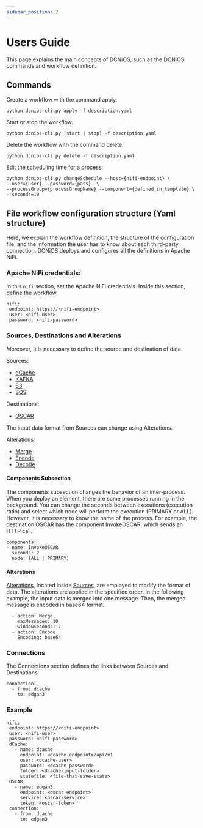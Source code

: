 ```yaml
---
sidebar_position: 2
---
```


# Users Guide

This page explains the main concepts of DCNiOS, such as the DCNiOS commands and workflow definition.

## Commands


Create a workflow with the command apply.	
```
python dcnios-cli.py apply -f description.yaml
```

Start or stop the workflow.
```
python dcnios-cli.py [start | stop] -f description.yaml
```

Delete the workflow with the command delete. 
```
python dcnios-cli.py delete -f description.yaml
```

Edit the scheduling time for a process:

```
python dcnios-cli.py changeSchedule --host={nifi-endpoint} \
--user={user} --password={pass}  \
--processGroup={processGroupName} --component={defined_in_template} \
--seconds=10
```






## File workflow configuration structure (Yaml structure)

Here, we explain the workflow definition, the structure of the configuration file, and the information the user has to know about each third-party connection. DCNiOS deploys and configures all the definitions in Apache NiFi.

### Apache NiFi credentials:

In this `nifi` section, set the Apache NiFi credentials. Inside this section, define the workflow.

```
nifi:
 endpoint: https://<nifi-endpoint>
 user: <nifi-user>
 password: <nifi-password>
```


### Sources, Destinations and Alterations

Moreover, it is necessary to define the source and destination of data.

Sources:
- [dCache](/docs/Sources/dcache)
- [KAFKA](/docs/Sources/Kafka)
- [S3](/docs/Sources/AWS/S3)
- [SQS](/docs/Sources/AWS/SQS)

Destinations:
- [OSCAR](/docs/Destinations/OSCAR)


The input data format from Sources can change using Alterations.

Alterations:
- [Merge](/docs/Alterations/Merge)
- [Encode](/docs/Alterations/Encode)
- [Decode](/docs/Alterations/Decode)


#### Components Subsection

The components subsection changes the behavior of an inter-process. When you deploy an element, there are some processes running in the background. You can change the seconds between executions (execution ratio) and select which node will perform the execution (PRIMARY or ALL). However, it is necessary to know the name of the process. For example, the destination OSCAR has the component InvokeOSCAR, which sends an HTTP call.


```
components:
- name: InvokeOSCAR
  seconds: 2
  node: (ALL | PRIMARY)
```


#### Alterations

[Alterations](/docs/Alterations), located inside [Sources](/docs/Sources), are employed to modify the format of data. The alterations are applied in the specified order. In the following example, the input data is merged into one message. Then, the merged message is encoded in base64 format.


```
  - action: Merge
    maxMessages: 10
    windowSeconds: 7
  - action: Encode
    Encoding: base64
```

### Connections

The Connections section defines the links between Sources and Destinations.

```
connection:
  - from: dcache
    to: edgan3
```



### Example


```
nifi:
 endpoint: https://<nifi-endpoint>
 user: <nifi-user>
 password: <nifi-password>
 dCache:
   - name: dcache
     endpoint: <dcache-endpoint>/api/v1
     user: <dcache-user>
     password: <dcache-password>
     folder: <dcache-input-folder>
     statefile: <file-that-save-state>
 OSCAR:
   - name: edgan3
     endpoint: <oscar-endpoint>
     service: <oscar-service>
     token: <oscar-token>
 connection:
   - from: dcache
     to: edgan3
```
